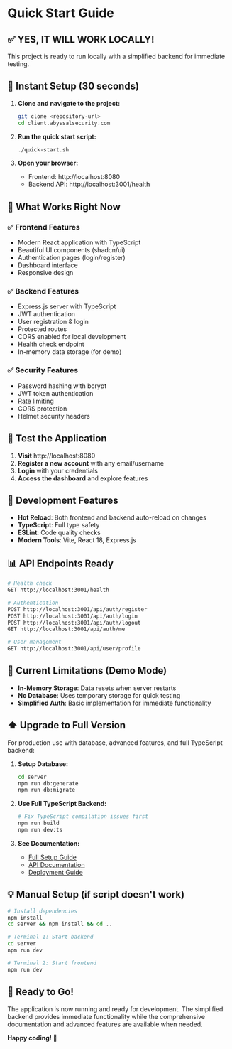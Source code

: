 # Quick Start Guide

## ✅ **YES, IT WILL WORK LOCALLY!**

This project is ready to run locally with a simplified backend for immediate testing.

## 🚀 **Instant Setup (30 seconds)**

1. **Clone and navigate to the project:**
   ```bash
   git clone <repository-url>
   cd client.abyssalsecurity.com
   ```

2. **Run the quick start script:**
   ```bash
   ./quick-start.sh
   ```

3. **Open your browser:**
   - Frontend: http://localhost:8080
   - Backend API: http://localhost:3001/health

## 🎯 **What Works Right Now**

### ✅ **Frontend Features**
- Modern React application with TypeScript
- Beautiful UI components (shadcn/ui)
- Authentication pages (login/register)
- Dashboard interface
- Responsive design

### ✅ **Backend Features**
- Express.js server with TypeScript
- JWT authentication
- User registration & login
- Protected routes
- CORS enabled for local development
- Health check endpoint
- In-memory data storage (for demo)

### ✅ **Security Features**
- Password hashing with bcrypt
- JWT token authentication
- Rate limiting
- CORS protection
- Helmet security headers

## 📱 **Test the Application**

1. **Visit** http://localhost:8080
2. **Register a new account** with any email/username
3. **Login** with your credentials
4. **Access the dashboard** and explore features

## 🔧 **Development Features**

- **Hot Reload**: Both frontend and backend auto-reload on changes
- **TypeScript**: Full type safety
- **ESLint**: Code quality checks
- **Modern Tools**: Vite, React 18, Express.js

## 📊 **API Endpoints Ready**

```bash
# Health check
GET http://localhost:3001/health

# Authentication
POST http://localhost:3001/api/auth/register
POST http://localhost:3001/api/auth/login
POST http://localhost:3001/api/auth/logout
GET http://localhost:3001/api/auth/me

# User management
GET http://localhost:3001/api/user/profile
```

## 🚨 **Current Limitations (Demo Mode)**

- **In-Memory Storage**: Data resets when server restarts
- **No Database**: Uses temporary storage for quick testing
- **Simplified Auth**: Basic implementation for immediate functionality

## ⬆️ **Upgrade to Full Version**

For production use with database, advanced features, and full TypeScript backend:

1. **Setup Database:**
   ```bash
   cd server
   npm run db:generate
   npm run db:migrate
   ```

2. **Use Full TypeScript Backend:**
   ```bash
   # Fix TypeScript compilation issues first
   npm run build
   npm run dev:ts
   ```

3. **See Documentation:**
   - [Full Setup Guide](docs/environment-setup.md)
   - [API Documentation](docs/api.md)
   - [Deployment Guide](docs/deployment.md)

## 💡 **Manual Setup (if script doesn't work)**

```bash
# Install dependencies
npm install
cd server && npm install && cd ..

# Terminal 1: Start backend
cd server
npm run dev

# Terminal 2: Start frontend
npm run dev
```

## 🎉 **Ready to Go!**

The application is now running and ready for development. The simplified backend provides immediate functionality while the comprehensive documentation and advanced features are available when needed.

**Happy coding! 🚀**